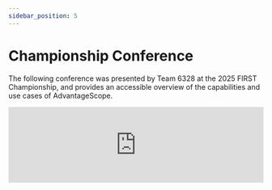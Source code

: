 ```yaml
---
sidebar_position: 5
---
```


# Championship Conference

The following conference was presented by Team 6328 at the 2025 FIRST Championship, and provides an accessible overview of the capabilities and use cases of AdvantageScope.

<iframe width="100%" style={{"aspect-ratio": "16 / 9"}} src="https://www.youtube.com/embed/ZMxTRgryrvE" title="FRC Data Logging and Visualization (2025) - FRC 6328 FIRST Championship Conference" frameborder="0" allow="accelerometer; autoplay; clipboard-write; encrypted-media; gyroscope; picture-in-picture; web-share" referrerpolicy="strict-origin-when-cross-origin" allowfullscreen></iframe>
